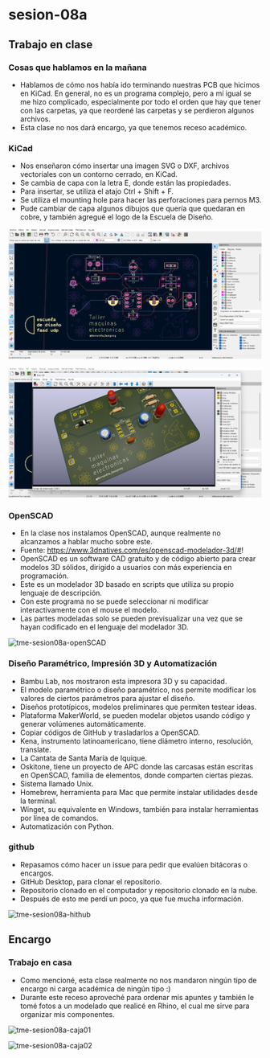 # sesion-08a

## Trabajo en clase

### Cosas que hablamos en la mañana

- Hablamos de cómo nos había ido terminando nuestras PCB que hicimos en KiCad. En general, no es un programa complejo, pero a mí igual se me hizo complicado, especialmente por todo el orden que hay que tener con las carpetas, ya que reordené las carpetas y se perdieron algunos archivos.
- Esta clase no nos dará encargo, ya que tenemos receso académico.

### KiCad

- Nos enseñaron cómo insertar una imagen SVG o DXF, archivos vectoriales con un contorno cerrado, en KiCad.
- Se cambia de capa con la letra E, donde están las propiedades.
- Para insertar, se utiliza el atajo Ctrl + Shift + F.
- Se utiliza el mounting hole para hacer las perforaciones para pernos M3.
- Pude cambiar de capa algunos dibujos que quería que quedaran en cobre, y también agregué el logo de la Escuela de Diseño.

![captura de editor Kicad para editar placa PCB](./archivos/tme-sesion08a-editorPlaca.png)

![captura de editor Kicad para visor 3D de placa PCB](./archivos/tme-sesion08a-visor3D.png)

### OpenSCAD

- En la clase nos instalamos OpenSCAD, aunque realmente no alcanzamos a hablar mucho sobre este.
- Fuente: https://www.3dnatives.com/es/openscad-modelador-3d/#!
- OpenSCAD es un software CAD gratuito y de código abierto para crear modelos 3D sólidos, dirigido a usuarios con más experiencia en programación.
- Este es un modelador 3D basado en scripts que utiliza su propio lenguaje de descripción.
- Con este programa no se puede seleccionar ni modificar interactivamente con el mouse el modelo.
- Las partes modeladas solo se pueden previsualizar una vez que se hayan codificado en el lenguaje del modelador 3D.

![tme-sesion08a-openSCAD](https://github.com/user-attachments/assets/8ea2bf85-9e73-4caa-9d96-22fc57386591)

### Diseño Paramétrico, Impresión 3D y Automatización

- Bambu Lab, nos mostraron esta impresora 3D y su capacidad.
- El modelo paramétrico o diseño paramétrico, nos permite modificar los valores de ciertos parámetros para ajustar el diseño.
- Diseños prototípicos, modelos preliminares que permiten testear ideas.
- Plataforma MakerWorld, se pueden modelar objetos usando código y generar volúmenes automáticamente.
- Copiar códigos de GitHub y trasladarlos a OpenSCAD.
- Kena, instrumento latinoamericano, tiene diámetro interno, resolución, translate.
- La Cantata de Santa María de Iquique.
- Oskitone, tiene un proyecto de APC donde las carcasas están escritas en OpenSCAD, familia de elementos, donde comparten ciertas piezas.
- Sistema llamado Unix.
- Homebrew, herramienta para Mac que permite instalar utilidades desde la terminal.
- Winget, su equivalente en Windows, también para instalar herramientas por línea de comandos.
- Automatización con Python.

### github

- Repasamos cómo hacer un issue para pedir que evalúen bitácoras o encargos.
- GitHub Desktop, para clonar el repositorio.
- Repositorio clonado en el computador y repositorio clonado en la nube.
- Después de esto me perdí un poco, ya que fue mucha información.

![tme-sesion08a-hithub](https://github.com/user-attachments/assets/61378535-9435-4050-917c-a9381b8f3d33)

## Encargo

### Trabajo en casa

- Como mencioné, esta clase realmente no nos mandaron ningún tipo de encargo ni carga académica de ningún tipo :)
- Durante este receso aproveché para ordenar mis apuntes y también le tomé fotos a un modelado que realicé en Rhino, el cual me sirve para organizar mis componentes.

![tme-sesion08a-caja01](https://github.com/user-attachments/assets/07e43169-8e5f-4a1f-81e4-ba698f9b5649)

![tme-sesion08a-caja02](https://github.com/user-attachments/assets/f8c929b7-697a-4b03-9cf6-881ab9e4d452)
